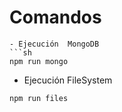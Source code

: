 # Comandos

```
- Ejecución  MongoDB
```sh
npm run mongo
```
- Ejecución  FileSystem
```sh
npm run files
```
